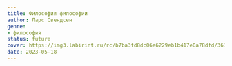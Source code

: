 ```yaml
---
title: Философия философии
author: Ларс Свендсен
genre:
- философия
status: future
cover: https://img3.labirint.ru/rc/b7ba3fd8dc06e6229eb1b417e0a78dfd/363x561q80/books64/630381/cover.jpg?1564076617
date: 2023-05-18
---
```


